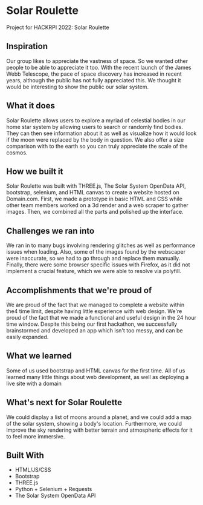 # Solar Roulette
Project for HACKRPI 2022: Solar Roulette

## Inspiration
Our group likes to appreciate the vastness of space. So we wanted other people to be able to appreciate it too. With the recent launch of the James Webb Telescope, the pace of space discovery has increased in recent years, although the public has not fully appreciated this. We thought it would be interesting to show the public our solar system.

## What it does
Solar Roulette allows users to explore a myriad of celestial bodies in our home star system by allowing users to search or randomly find bodies. They can then see information about it as well as visualize how it would look if the moon were replaced by the body in question. We also offer a size comparison with to the earth so you can truly appreciate the scale of the cosmos.

## How we built it
Solar Roulette was built with THREE.js, The Solar System OpenData API, bootstrap, selenium, and HTML canvas to create a website hosted on Domain.com. First, we made a prototype in basic HTML and CSS while other team members worked on a 3d render and a web scraper to gather images. Then, we combined all the parts and polished up the interface.

## Challenges we ran into
We ran in to many bugs involving rendering glitches as well as performance issues when loading. Also, some of the images found by the webscaper were inaccurate, so we had to go through and replace them manually. Finally, there were some browser specific issues with Firefox, as it did not implement a crucial feature, which we were able to resolve via polyfill.

## Accomplishments that we're proud of
We are proud of the fact that we managed to complete a website within the4 time limit, despite having little experience with web design.
We're proud of the fact that we made a functional and useful design in the 24 hour time window. Despite this being our first hackathon, we successfully brainstormed and developed an app which isn't too messy, and can be easily expanded.

## What we learned
Some of us used bootstrap and HTML canvas for the first time. All of us learned many little things about web development, as well as 
deploying a live site with a domain

## What's next for Solar Roulette
We could display a list of moons around a planet, and we could add a map of the solar system, showing a body's location. Furthermore, we 
could improve the sky rendering with better terrain and atmospheric effects for it to feel more immersive.

## Built With
- HTML/JS/CSS
- Bootstrap
- THREE.js
- Python + Selenium + Requests
- The Solar System OpenData API